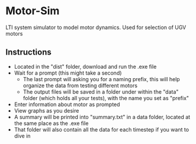 # Motor-Sim
LTI system simulator to model motor dynamics. Used for selection of UGV motors


## Instructions
- Located in the "dist" folder, download and run the .exe file
- Wait for a prompt (this might take a second)
  - The last prompt will asking you for a naming prefix, this will help organize the data from testing different motors
  - The output files will be saved in a folder under within the "data" folder (which holds all your tests), with the name you set as "prefix" 
- Enter information about motor as prompted
- View graphs as you desire
- A summary will be printed into "summary.txt" in a data folder, located at the same place as the .exe file
- That folder will also contain all the data for each timestep if you want to dive in
